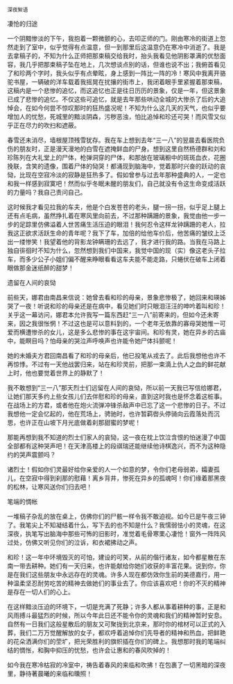     深夜絮语 

   凄怆的归途

   一个阴黯惨淡的下午，我抱着一颗微颤的心，去叩正师的门。刚由寒冷的街道上忽然走到了室中，似乎觉得有点温意，但一到那里后这温意仍在寒冷中消逝了。我是去拿稿子的，不知为什么正师把那束稿交给我时，抬头我看见他阴影罩满的优愁面容，我几乎把那束稿子坠在地上，几次想谈点别的话，但谁也说不出；我俯首看见了和珍两个字时，我头似乎有点晕眩，身上感到一阵比一阵的冷！寒风中我离开骆驼书屋，一辆破的洋车载着我摇晃在扰攘的街市上，我闭着眼手里紧握着那束稿，这稿内是一个悲惨的追忆，而这追忆也正是往日历历的景象，仅是一年，但这景象已成了悲惨的追忆。不仅这些可追忆，就是去年那些哄动全城的大惨杀了后的大追悼会，在如今何尝不惊叹那时的狂热盛况呢！不知为什么这几天的天气，也似乎要增加人的忧愁，死城里的黯淡阴森，污秽恶浊，怕比追悼和珍还可哭！而风雪又似乎正在尽力的吹扫和遮蔽。

   春雪还未消尽，墙根屋顶残雪犹存。我在车上想到去年“三一八”的翌晨去看医院负伤的朋友时，正是漫天漫地的白雪在遮掩鲜血的尸身。想到这里自然杨德群和刘和珍陈列在大礼堂上的尸体，枪弹洞穿的尸体，和那放在玻璃橱中的斑斑血衣，花圈挽联，含笑的遗像，围着尸体的恸哭！都涌现到脑海中，觉着那时兴奋的跃动的哀恸，比现在空寂冷淡的寂静是狂热多了。假如曾参与过去年那种盛典的人，一定也和我一样感到寂寞吧！然而似乎冬眠未醒的朋友们，自己就没有令这生命变成活跃的力量吗？我自己责问自己。

   这时候我才看见拉我的车夫，他是个白发苍苍的老头，腿一拐一拐，似乎足上腿上还有点毛病，虽然挣扎着在寒风里向前去，不过那种蹒跚的景象，我觉由他一步一步的足踪里仿佛溢着人世苦痛生活压迫的眼泪！我何忍令这样龙钟蹒跚的老人，拉我这正欲求活跃生命的青年呢？我下了车，加倍的给他车价后，他苦痛的皱纹上泛出一缕惨笑！我望着他的背影龙钟瞒珊的去远了，我才进行我的路。当我在马路上独自徘徊时不知为什么，忽然想到我们中国来，我觉中国的现（实）像这老头子拉车，而多少公子小姐们偏不醒来睁眼看看这车夫能不能走路，只蜷伏在破车上闭着眼做那金迷纸醉的甜梦！

   遗留在人间的哀恸

   前些天，娜君由南昌来信说：她曾去看和珍的母亲，景象悲惨极了，她回来和瑛姊哭了一夜！听说和珍的母亲还是在病中，看见她们时只眼泪汪汪的呻吟着叫和珍！关乎这一幕访问，娜君本允许我写一篇东西赶“三一八”前寄来的，但如今还未寄来，因之我很怅惘！不过这也是可以意料到的，一个老年无依靠的寡母哭她惟一可爱而横遭惨杀的女儿，这是多么悲惨的事在这宇宙间。和珍有灵，她在异乡的古庙中，能瞑目吗？怕母亲的哭泣声呼唤声也许能令她尸体抖颤呢！

   她的未婚夫方君回南昌看了和珍的母亲后，他已投笔从戎去了。此后我想他也许不再惊悸。不过有一天他战罢归来，站在和珍灵前，把那一束滴上仇人之血的鲜花献上时，他也要觉着世界上的静默了！

   我不敢想到“三一八”那天烈士们远留在人间的哀恸，所以前一天我已写信给娜君，让她们那天多约上些女孩儿们去伴慰和珍的母亲，直到这时我也是怀念着这桩事。在战场上的方君，或者他在炮火流弹冲锋杀敌声中已忘了这一个悲惨的日子。不过我想他一定会忆起的，他在荒场上，骋驰时，也许暂羁辔头停骑向云霞落处而沉思，也许正在山坡下月光底做着刹那甜蜜的梦呢！

   那能再想到我不知道的烈士们家人的哀恸，这一夜在枕上饮泣含恨的怕迷漫了中国全部都有这种哭声吧！在天津高楼上的段祺瑞还能继续他诗棋逸兴，而不为这种隐约的哭声震颤吗？

   诸烈士！假如你们灵最好给你亲爱的人一个如意的梦，令你们老母弱弟，孀妻孤儿，在空寂中得到刹那的慰藉！离乡背井，惨死在异乡的孤魂呵！你们缘着那黑夜的松林，让寒风送你们归去吧！

   笔端的惆帐

   一堆稿子杂乱的放在桌上，仿佛你们的尸骸一样令我不敢迫视。如今已是午夜三钟了。我笔尖上不知凝结着什么，写下去的也不知是什么？我懦弱怯小的灵魂，在这深夜，执笔写出脑海中那些可怖的旧影时，准觉着毛骨寒栗心凄怆！窗外一阵阵风过处，仿佛又听见你们的泣诉，和衣裙拂动之声。

   和珍！这一年中环境毁灭的可怕，建设的可笑，从前的偕行诸友，如今都星散在东南一带去耕种。她们有一天归来，也许能献给你她们收获的丰富花果。说到你，你是在我们这些朋友中永远存在的灵魂。许多人现在都仿效你生前的美德嘉行，用一种温柔坚忍耐劳吃苦的精神去做她们的事业去了。你应该喜欢吧！你的不灭的精神是存在一切人们的心上。

   在这样黯淡压迫的环境下，一切是充满了死静；许多人都从事着耕种的事，正是和风雨搏斗最猛烈的时候，所以今年此日还不能令你的灵魂和我们的精神暂时安息。自然有一日我们这般星散后的朋友又可聚拢到北京来，那时你的棺材可以正式的入葬，我们二万万觉醒解放的女子，都欢呼着追悼你们先导者的精神和热血，把鲜艳的花朵洒满你们的茔圹，把光荣胜利的旗帜插在你们的碑上。我想那时我的笔端纠结的惆怅，和胸中抑压的忧愁，也许会让惠和的春风吹掉的！

   如今我在寒冷枯寂的冷室中，祷告着春风的来临和吹拂！在包裹了一切黑暗的深夜里，静待著晨曦的来临和曛照！

